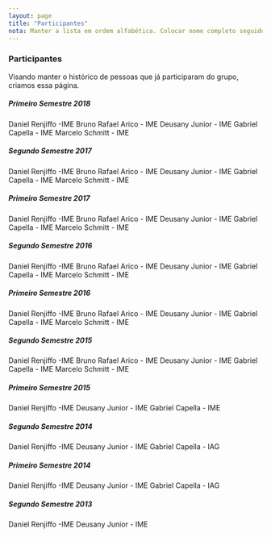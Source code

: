 ```yaml
---
layout: page
title: "Participantes"
nota: Manter a lista em ordem alfabética. Colocar nome completo seguido de lugar.
---
```


### Participantes

Visando manter o histórico de pessoas que já participaram do grupo, criamos essa página.

##### Primeiro Semestre 2018
Daniel Renjiffo -IME
Bruno Rafael Arico - IME
Deusany Junior - IME
Gabriel Capella - IME
Marcelo Schmitt - IME

##### Segundo Semestre 2017
Daniel Renjiffo -IME
Bruno Rafael Arico - IME
Deusany Junior - IME
Gabriel Capella - IME
Marcelo Schmitt - IME

##### Primeiro Semestre 2017
Daniel Renjiffo -IME
Bruno Rafael Arico - IME
Deusany Junior - IME
Gabriel Capella - IME
Marcelo Schmitt - IME

##### Segundo Semestre 2016
Daniel Renjiffo -IME
Bruno Rafael Arico - IME
Deusany Junior - IME
Gabriel Capella - IME
Marcelo Schmitt - IME

##### Primeiro Semestre 2016
Daniel Renjiffo -IME
Bruno Rafael Arico - IME
Deusany Junior - IME
Gabriel Capella - IME
Marcelo Schmitt - IME

##### Segundo Semestre 2015
Daniel Renjiffo -IME
Bruno Rafael Arico - IME
Deusany Junior - IME
Gabriel Capella - IME
Marcelo Schmitt - IME

##### Primeiro Semestre 2015
Daniel Renjiffo -IME
Deusany Junior - IME
Gabriel Capella - IME

##### Segundo Semestre 2014
Daniel Renjiffo -IME
Deusany Junior - IME
Gabriel Capella - IAG

##### Primeiro Semestre 2014
Daniel Renjiffo -IME
Deusany Junior - IME
Gabriel Capella - IAG

##### Segundo Semestre 2013
Daniel Renjiffo -IME
Deusany Junior - IME

